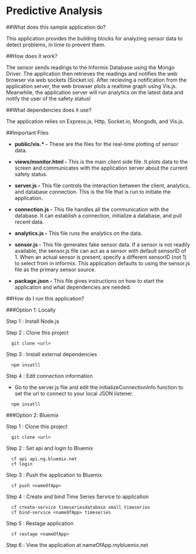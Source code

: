 

# Predictive Analysis

##What does this sample application do?

This application provides the building blocks for analyzing sensor data to detect problems, in time to prevent them.

##How does it work?

The sensor sends readings to the Informix Database using the Mongo Driver. The application then retrieves the readings and notifies the web browser via web sockets (Socket.io). After recieving a notification from the application server, the web browser plots a realtime graph using Vis.js. Meanwhile, the application server will run analytics on the latest data and notify the user of the safety status!

##What dependencies does it use?

The application relies on Express.js, Http, Socket.io, Mongodb, and Vis.js.

##Important Files

* __public/vis.* -__ These are the files for the real-time plotting of sensor data.

* __views/monitor.html -__ This is the main client side file. It plots data to the screen and communicates with the application server about the current safety status.

* __server.js -__ This file controls the interaction between the client, analytics, and database connection. This is the file that is run to initiate the application.

* __connection.js -__ This file handles all the communication with the database. It can establish a connection, initialize a database, and pull recent data.

* __analytics.js -__ This file runs the analytics on the data.

* __sensor.js -__ This file generates fake sensor data. If a sensor is not readily available, the sensor.js file can act as a sensor with default sensorID of 1. When an actual sensor is present, specify a different sensorID (not 1) to select from in Informix. This application defaults to using the sensor.js file as the primary sensor source.

* __package.json -__ This file gives instructions on how to start the application and what dependencies are needed.

##How do I run this application?

###Option 1: Locally

Step 1 : Install Node.js

Step 2 : Clone this project

```
  git clone <url>
``` 

Step 3 : Install external dependencies

```
  npm insatll
```

Step 4 : Edit connection information

* Go to the server.js file and edit the initializeConnectionInfo function to set the url to connect to your local JSON listener.

```
  npm insatll
```


###Option 2: Bluemix

Step 1 : Clone this project

```
  git clone <url>
``` 

Step 2 : Set api and login to Bluemix

```
  cf api api.ng.bluemix.net
  cf login
```

Step 3 : Push the application to Bluemix

```
  cf push <nameOfApp>
```

Step 4 : Create and bind Time Series Service to application

```
  cf create-service timeseriesdatabase small timeseries
  cf bind-service <nameOfApp> timeseries
```

Step 5 : Restage application

```
  cf restage <nameOfApp>
```

Step 6 : View the application at nameOfApp.mybluemix.net
